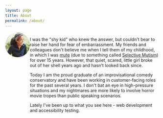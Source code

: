 ```yaml
---
layout: page
title: About
permalink: /about/
---
```


<div style="display:flex;justify-content:space-between;">
    <div style="display:inline-block;">
        <img src="/photo-of-syd.jpeg" alt="" style="border-radius:50%;">
    </div>
    <div style="display:inline-block;">
        <p>
I was the "shy kid" who knew the answer, but couldn't bear to raise her hand for fear of embarrassment. My friends and colleagues don't believe me when I tell them of my childhood, in which I was <a href="https://www.asha.org/public/speech/disorders/Selective-Mutism/">mute</a> (due to something called <a href="https://www.selectivemutism.org/what-is-sm/">Selective Mutism</a>) for over 15 years. However, that quiet, scared, little girl broke out of her shell years ago and hasn't looked back since.
        </p>
        <p>
Today I am the proud graduate of an improvisational comedy conservatory and have been working in customer-facing roles for the past several years. I don't bat an eye in high-pressure situations and my nightmares are more likely to involve horror movie tropes than public speaking scenarios.
        </p>
        <p>
Lately I've been up to what you see here - web development and accessibility testing.
        </p>
    </div>

</div>





